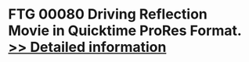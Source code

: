 # FTG 00080 Driving Reflection<br />Movie in Quicktime ProRes Format.<br />[>> Detailed information](https://secure.shareit.com/shareit/product.html?productid=300618462&affiliateid=200057808)